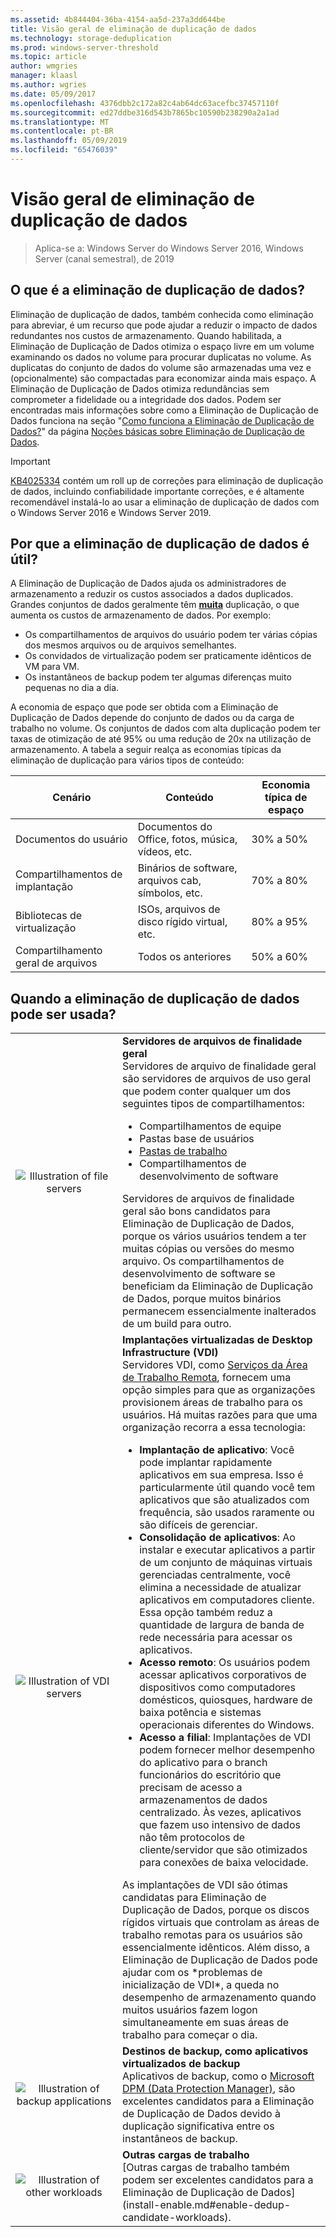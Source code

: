 ```yaml
---
ms.assetid: 4b844404-36ba-4154-aa5d-237a3dd644be
title: Visão geral de eliminação de duplicação de dados
ms.technology: storage-deduplication
ms.prod: windows-server-threshold
ms.topic: article
author: wmgries
manager: klaasl
ms.author: wgries
ms.date: 05/09/2017
ms.openlocfilehash: 4376dbb2c172a82c4ab64dc63acefbc37457110f
ms.sourcegitcommit: ed27ddbe316d543b7865bc10590b238290a2a1ad
ms.translationtype: MT
ms.contentlocale: pt-BR
ms.lasthandoff: 05/09/2019
ms.locfileid: "65476039"
---
```

# <a name="data-deduplication-overview"></a>Visão geral de eliminação de duplicação de dados

> Aplica-se a: Windows Server do Windows Server 2016, Windows Server (canal semestral), de 2019 

## <a name="what-is-dedup"></a>O que é a eliminação de duplicação de dados?

Eliminação de duplicação de dados, também conhecida como eliminação para abreviar, é um recurso que pode ajudar a reduzir o impacto de dados redundantes nos custos de armazenamento. Quando habilitada, a Eliminação de Duplicação de Dados otimiza o espaço livre em um volume examinando os dados no volume para procurar duplicatas no volume. As duplicatas do conjunto de dados do volume são armazenadas uma vez e (opcionalmente) são compactadas para economizar ainda mais espaço. A Eliminação de Duplicação de Dados otimiza redundâncias sem comprometer a fidelidade ou a integridade dos dados. Podem ser encontradas mais informações sobre como a Eliminação de Duplicação de Dados funciona na seção "[Como funciona a Eliminação de Duplicação de Dados?](understand.md#how-does-dedup-work)" da página [Noções básicas sobre Eliminação de Duplicação de Dados](understand.md).

> [!Important]  
> [KB4025334](https://support.microsoft.com/kb/4025334) contém um roll up de correções para eliminação de duplicação de dados, incluindo confiabilidade importante correções, e é altamente recomendável instalá-lo ao usar a eliminação de duplicação de dados com o Windows Server 2016 e Windows Server 2019.

## <a name="why-is-dedup-useful"></a>Por que a eliminação de duplicação de dados é útil?

A Eliminação de Duplicação de Dados ajuda os administradores de armazenamento a reduzir os custos associados a dados duplicados. Grandes conjuntos de dados geralmente têm **<u>muita</u>** duplicação, o que aumenta os custos de armazenamento de dados. Por exemplo:

- Os compartilhamentos de arquivos do usuário podem ter várias cópias dos mesmos arquivos ou de arquivos semelhantes.
- Os convidados de virtualização podem ser praticamente idênticos de VM para VM.
- Os instantâneos de backup podem ter algumas diferenças muito pequenas no dia a dia.

A economia de espaço que pode ser obtida com a Eliminação de Duplicação de Dados depende do conjunto de dados ou da carga de trabalho no volume. Os conjuntos de dados com alta duplicação podem ter taxas de otimização de até 95% ou uma redução de 20x na utilização de armazenamento. A tabela a seguir realça as economias típicas da eliminação de duplicação para vários tipos de conteúdo:

| Cenário       | Conteúdo                                        | Economia típica de espaço |
|----------------|------------------------------------------------|-----------------------|
| Documentos do usuário | Documentos do Office, fotos, música, vídeos, etc.  | 30% a 50%                |
| Compartilhamentos de implantação | Binários de software, arquivos cab, símbolos, etc. | 70% a 80%                |
| Bibliotecas de virtualização | ISOs, arquivos de disco rígido virtual, etc.  | 80% a 95%                |
| Compartilhamento geral de arquivos | Todos os anteriores                           | 50% a 60%                |

## <a id="when-can-dedup-be-used"></a>Quando a eliminação de duplicação de dados pode ser usada?  
<table>
    <tbody>
        <tr>
            <td style="text-align:center;min-width:150px;vertical-align:center;"><img src="media/overview-clustered-gpfs.png" alt="Illustration of file servers" /></td>
            <td style="vertical-align:top">
                <b>Servidores de arquivos de finalidade geral</b><br />
Servidores de arquivo de finalidade geral são servidores de arquivos de uso geral que podem conter qualquer um dos seguintes tipos de compartilhamentos: <ul>
                    <li>Compartilhamentos de equipe</li>
                    <li>Pastas base de usuários</li>
                    <li><a href="https://technet.microsoft.com/library/dn265974.aspx">Pastas de trabalho</a></li>
                    <li>Compartilhamentos de desenvolvimento de software</li>
                </ul>
Servidores de arquivos de finalidade geral são bons candidatos para Eliminação de Duplicação de Dados, porque os vários usuários tendem a ter muitas cópias ou versões do mesmo arquivo. Os compartilhamentos de desenvolvimento de software se beneficiam da Eliminação de Duplicação de Dados, porque muitos binários permanecem essencialmente inalterados de um build para outro. 
            </td>
        </tr>
        <tr>
            <td style="text-align:center;min-width:150px;vertical-align:center;"><img src="media/overview-vdi.png" alt="Illustration of VDI servers" /></td>
            <td style="vertical-align:top">
                <b>Implantações virtualizadas de Desktop Infrastructure (VDI)</b><br />
Servidores VDI, como <a href="https://technet.microsoft.com/library/cc725560.aspx">Serviços da Área de Trabalho Remota</a>, fornecem uma opção simples para que as organizações provisionem áreas de trabalho para os usuários. Há muitas razões para que uma organização recorra a essa tecnologia: <ul>
                    <li><b>Implantação de aplicativo</b>: Você pode implantar rapidamente aplicativos em sua empresa. Isso é particularmente útil quando você tem aplicativos que são atualizados com frequência, são usados raramente ou são difíceis de gerenciar.</li>
                    <li><b>Consolidação de aplicativos</b>: Ao instalar e executar aplicativos a partir de um conjunto de máquinas virtuais gerenciadas centralmente, você elimina a necessidade de atualizar aplicativos em computadores cliente. Essa opção também reduz a quantidade de largura de banda de rede necessária para acessar os aplicativos.</li>
                    <li><b>Acesso remoto</b>: Os usuários podem acessar aplicativos corporativos de dispositivos como computadores domésticos, quiosques, hardware de baixa potência e sistemas operacionais diferentes do Windows.</li>
                    <li><b>Acesso a filial</b>: Implantações de VDI podem fornecer melhor desempenho do aplicativo para o branch funcionários do escritório que precisam de acesso a armazenamentos de dados centralizado. Às vezes, aplicativos que fazem uso intensivo de dados não têm protocolos de cliente/servidor que são otimizados para conexões de baixa velocidade.</li>
                </ul>
As implantações de VDI são ótimas candidatas para Eliminação de Duplicação de Dados, porque os discos rígidos virtuais que controlam as áreas de trabalho remotas para os usuários são essencialmente idênticos. Além disso, a Eliminação de Duplicação de Dados pode ajudar com os *problemas de inicialização de VDI*, a queda no desempenho de armazenamento quando muitos usuários fazem logon simultaneamente em suas áreas de trabalho para começar o dia.
            </td>
        </tr>
        <tr>
            <td style="text-align:center;min-width:150px;vertical-align:center;"><img src="media/overview-backup.png" alt="Illustration of backup applications" /></td>
            <td style="vertical-align:top">
                <b>Destinos de backup, como aplicativos virtualizados de backup</b><br />
Aplicativos de backup, como o <a href="https://technet.microsoft.com/library/hh758173.aspx">Microsoft DPM (Data Protection Manager)</a>, são excelentes candidatos para a Eliminação de Duplicação de Dados devido à duplicação significativa entre os instantâneos de backup.
            </td>
        </tr>
        <tr>
            <td style="text-align:center;min-width:150px;vertical-align:center;"><img src="media/overview-other.png" alt="Illustration of other workloads" /></td>
            <td style="vertical-align:top">
                <b>Outras cargas de trabalho</b><br />
                [Outras cargas de trabalho também podem ser excelentes candidatos para a Eliminação de Duplicação de Dados](install-enable.md#enable-dedup-candidate-workloads).
            </td>
        </tr>
    </tbody>
</table>
